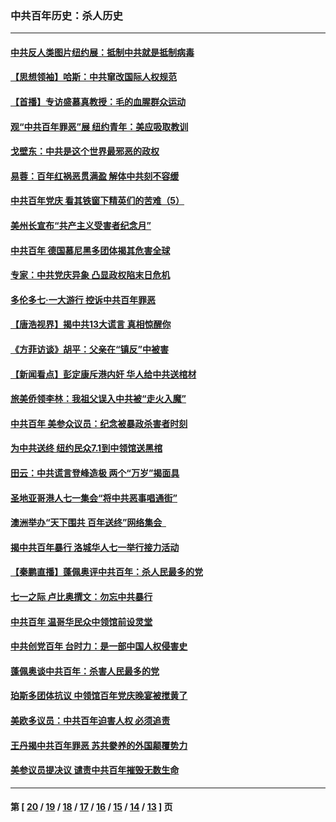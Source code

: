 ### 中共百年历史：杀人历史
---
#### [中共反人类图片纽约展：抵制中共就是抵制病毒](../../pages/nf1176106/n13115371.md?07290430) 
#### [【思想领袖】哈斯：中共窜改国际人权规范](../../pages/nf1176106/n13053647.md?07290430) 
#### [【首播】专访盛慕真教授：毛的血腥群众运动](../../pages/nf1176106/n13091782.md?07290430) 
#### [观“中共百年罪恶”展 纽约青年：美应吸取教训](../../pages/nf1176106/n13085246.md?07290430) 
#### [戈壁东：中共是这个世界最邪恶的政权](../../pages/nf1176106/n13085641.md?07290430) 
#### [易蓉：百年红祸恶贯满盈 解体中共刻不容缓](../../pages/nf1176106/n13084455.md?07290430) 
#### [中共百年党庆 看其铁窗下精英们的苦难（5）](../../pages/nf1176106/n13076766.md?07290430) 
#### [美州长宣布“共产主义受害者纪念月”](../../pages/nf1176106/n13074024.md?07290430) 
#### [中共百年 德国慕尼黑多团体揭其危害全球](../../pages/nf1176106/n13068873.md?07290430) 
#### [专家：中共党庆异象 凸显政权陷末日危机](../../pages/nf1176106/n13067084.md?07290430) 
#### [多伦多七·一大游行 控诉中共百年罪恶](../../pages/nf1176106/n13062043.md?07290430) 
#### [【唐浩视界】揭中共13大谎言 真相惊醒你](../../pages/nf1176106/n13065208.md?07290430) 
#### [《方菲访谈》胡平：父亲在“镇反”中被害](../../pages/nf1176106/n13064114.md?07290430) 
#### [【新闻看点】彭定康斥港内奸 华人给中共送棺材](../../pages/nf1176106/n13064230.md?07290430) 
#### [旅美侨领李林：我祖父误入中共被“走火入魔”](../../pages/nf1176106/n13062777.md?07290430) 
#### [中共百年 美参众议员：纪念被暴政杀害者时刻](../../pages/nf1176106/n13063735.md?07290430) 
#### [为中共送终 纽约民众7.1到中领馆送黑棺](../../pages/nf1176106/n13062573.md?07290430) 
#### [田云：中共谎言登峰造极 两个“万岁”揭面具](../../pages/nf1176106/n13062013.md?07290430) 
#### [圣地亚哥港人七一集会“将中共恶事唱通街”](../../pages/nf1176106/n13062681.md?07290430) 
#### [澳洲举办“天下围共 百年送终”网络集会  ](../../pages/nf1176106/n13054366.md?07290430) 
#### [揭中共百年暴行 洛城华人七一举行接力活动](../../pages/nf1176106/n13061979.md?07290430) 
#### [【秦鹏直播】蓬佩奥评中共百年：杀人民最多的党](../../pages/nf1176106/n13061736.md?07290430) 
#### [七一之际 卢比奥撰文：勿忘中共暴行](../../pages/nf1176106/n13061044.md?07290430) 
#### [中共百年 温哥华民众中领馆前设灵堂](../../pages/nf1176106/n13061399.md?07290430) 
#### [中共创党百年 台时力：是一部中国人权侵害史](../../pages/nf1176106/n13060687.md?07290430) 
#### [蓬佩奥谈中共百年：杀害人民最多的党](../../pages/nf1176106/n13061271.md?07290430) 
#### [珀斯多团体抗议 中领馆百年党庆晚宴被搅黄了](../../pages/nf1176106/n13061220.md?07290430) 
#### [美欧多议员：中共百年迫害人权 必须追责](../../pages/nf1176106/n13061062.md?07290430) 
#### [王丹揭中共百年罪恶 苏共豢养的外国颠覆势力](../../pages/nf1176106/n13060640.md?07290430) 
#### [美参议员提决议 谴责中共百年摧毁无数生命](../../pages/nf1176106/n13060723.md?07290430) 

---
#### 第 [ [20](./20.md?07290430) / [19](./19.md?07290430) / [18](./18.md?07290430) / [17](./17.md?07290430) / [16](./16.md?07290430) / [15](./15.md?07290430) / [14](./14.md?07290430) / [13](./13.md?07290430) ] 页
